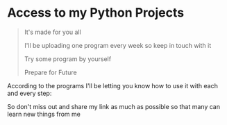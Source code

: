 # Access to my Python Projects
> It's made for you all
>
> I'll be uploading one program every week so keep in touch with it
>
> Try some program by yourself
>
> Prepare for Future 


According to the programs I'll be letting you know how to use it with each and every step:

So don't miss out and share my link as much as possible so that many can learn new things from me
